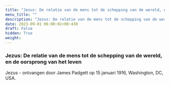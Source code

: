```yaml
---
title: "Jezus: De relatie van de mens tot de schepping van de wereld, en de oorsprong van het leven"
menu_title: ""
description: "Jezus: De relatie van de mens tot de schepping van de wereld, en de oorsprong van het leven"
date: 2023-09-01 06:00:01+00:430
draft: False
hidden: True
weight:
---
```

### Jezus: De relatie van de mens tot de schepping van de wereld, en de oorsprong van het leven

Jezus - ontvangen door James Padgett op 15 januari 1916, Washington, DC, USA.

